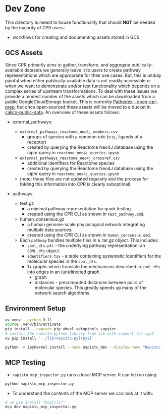 # Dev Zone

This directory is meant to house functionality that should __NOT__ be needed by the majority of CPR users:
- workflows for creating and documenting assets stored in GCS

## GCS Assets

Since CPR primarily aims to gather, transform, and aggregate publically-available datasets we generally leave it to users to create pathway representations which are appropriate for their use cases. But, this is unduly painful when either publically-available data is not readily accessible or when we want to demonstrate and/or test functionality which depends on a complex series of upstream transformations. To deal with these issues we provide a modest number of the assets which can be downloaded from a public GoogleCloudStorage bucket. This is currently [Pathodex - open-cpr-prep](https://console.cloud.google.com/storage/browser/open_cpr_prep?project=calico-pathodex-03), but once open-sourced these assets will be moved to a bucket in [calico-public-data](https://console.cloud.google.com/storage/overview;tab=overview?project=calico-public-data). An overview of these assets follows:

- external_pathways:
    - `external_pathways_reactome_neo4j_members.csv`
        - groups of species with a common role (e.g., ligands of a receptor)
        - created by querying the Reactome Neo4J database using the ciphr query in `reactome_neo4j_queries.ipynb`
    - `external_pathways_reactome_neo4j_crossref.csv`
        - additional identifiers for Reactome species
        - created by querying the Reactome Neo4J database using the ciphr query in `reactome_neo4j_queries.ipynb`
    - (note: these files are not updated regularly and the process for folding this information into CPR is clearly suboptimal)

- pathways:
    - test.gz
        - a minimal pathway representation for quick testing.
        - created using the CPR CLI as shown in `test_pathway.qmd`.
    - human_consensus.gz
        - a human genome-scale physiological network integrating multiple data sources.
        - created using the CPR CLI as shown in `human_consensus.qmd`.
    - Each `pathway` bundles multiple files in a .tar.gz object. This includes:
        - `sbml_dfs.pkl` - the underlying pathway representation; an `SBML_dfs` object.
        - `identifiers.tsv` - a table containing systematic identifiers for the molecular species in the `sbml_dfs`.
        - 1+ graphs which translate the mechanisms described in `sbml_dfs` into edges in an (un)directed graph.
            - graph
            - distances - precomputed distances between pairs of molecular species. This greatly speeds up many of the network search algorithms.

## Environment Setup

```bash
uv venv --python 3.11
source .venv/bin/activate
pip install --upgrade pip wheel setuptools jupyter
# install the napistu python library from lib with support for rpy2
uv pip install '../lib/napistu-py[rpy2]'

python -m ipykernel install --name napistu_dev --display-name "Napistu - Dev" --user
```

## MCP Testing

- `napistu_mcp_inspector.py` runs a local MCP server. It can be run using:

```bash
python napistu_mcp_inspector.py
```

- To understand the contents of the MCP server we can look at it with:

```bash
# uv pip install "mcp[cli]"
mcp dev napistu_mcp_inspector.py
```
